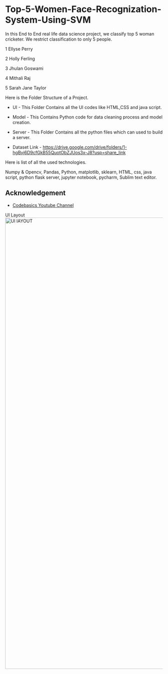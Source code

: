 
# Top-5-Women-Face-Recognization-System-Using-SVM


In this End to End real life data science project, we classify top 5 woman cricketer. We restrict classification to only 5 people.

1 Ellyse Perry

2 Holly Ferling

3 Jhulan Goswami

4 Mithali Raj

5 Sarah Jane Taylor

Here is the Folder Structure of a Project.

- UI - 
This Folder Contains all the UI codes like HTML,CSS and java script.


- Model - 
This Contains Python code for data cleaning process and model creation.

- Server - 
This Folder Contains all the python files which can used to build a server.

- Dataset Link -
https://drive.google.com/drive/folders/1-hgBvj6D9cfGkB55QuotObZJUos3x-J8?usp=share_link


Here is list of all the used technologies.

Numpy & Opencv, Pandas, Python, matplotlib, sklearn, HTML, css, java script, python flask server, jupyter notebook, pycharm, Sublim text editor.
## Acknowledgement

 - [Codebasics Youtube Channel](https://www.youtube.com/@codebasics)
 
 
 UI Layout
 <img width="1438" alt="UI lAYOUT" src="https://user-images.githubusercontent.com/98344845/210606532-32eca992-caf6-458e-83db-6a2814b63d6e.png">

 
